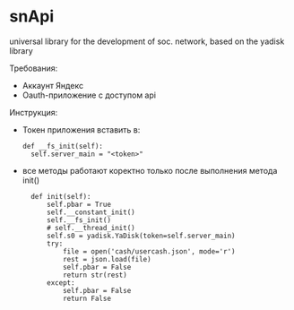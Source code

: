 # snApi
universal library for the development of soc. network, based on the yadisk library

Требования:
- Аккаунт Яндекс
- Oauth-приложение с доступом api

Инструкция:
- Токен приложения вставить в:

      def __fs_init(self):
        self.server_main = "<token>"
	
- все методы работают коректно только после выполнения метода init()
		
		def init(self):
			self.pbar = True
			self.__constant_init()
			self.__fs_init()
			# self.__thread_init()
			self.s0 = yadisk.YaDisk(token=self.server_main)
			try:
			    file = open('cash/usercash.json', mode='r')
			    rest = json.load(file)
			    self.pbar = False
			    return str(rest)
			except:
			    self.pbar = False
			    return False
